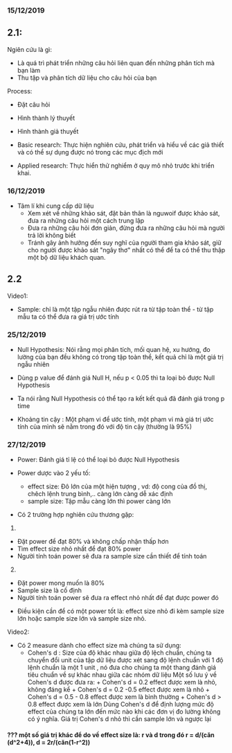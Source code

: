 ### 15/12/2019

## 2.1:

Ngiên cứu là gì:
  - Là quá trì phát triển những câu hỏi liên quan đến những phân tích mà bạn làm
  - Thu tập và phân tích dữ liệu cho câu hỏi của bạn 

Process: 
  - Đặt câu hỏi
  - Hình thành lý thuyết
  - Hình thành giả thuyết

- Basic research: Thực hiện nghiên cứu, phát triển và hiểu về các giả thiết và có thể sự dụng được nó trong các mục địch mới

- Applied research: Thực hiển thử nghiểm ở quy mô nhỏ trước khi triển khai.

### 16/12/2019

- Tâm lí khi cung cấp dữ liệu 
  * Xem xét về những khảo sát, đặt bản thân là nguwoif được khảo sát, đưa ra những câu hỏi một cách trung lập 
  * Đưa ra những câu hỏi đơn giản, đừng đưa ra những câu hỏi mà người trả lời không biết
  * Tránh gây ảnh hưởng đến suy nghĩ của người tham gia khảo sát, giữ cho người được khảo sát "ngây thơ" nhất có thể để ta có thể thu thập một bộ dữ liệu khách quan. 

## 2.2
Video1:  
- Sample: chỉ là một tập ngẫu nhiên được rút ra từ tập toàn thể - từ tập mẫu ta có thể đưa ra giá trị ước tính 


### 25/12/2019

- Null Hypothesis: Nói rằng mọi phân tích, mối quan hệ, xu hướng, đo lường của bạn đều không có trong tập toàn thể, kết quả chỉ là một giá trị ngẫu nhiên  
- Dùng p value để đánh giá Null H, nếu p < 0.05 thì ta loại bỏ được Null Hypothesis

- Ta nói rằng Null Hypothesis có thể tạo ra kết kết quả đã đánh giá trong p time
- Khoảng tin cậy : Một phạm vi để ước tính, một phạm vi mà giá trị ước tính của mình sẽ nằm trong đó với độ tin cậy (thường là 95%)

### 27/12/2019

- Power: Đánh giá tỉ lệ có thể loại bỏ được Null Hypothesis
- Power dược vào 2 yếu tố:
  * effect size: Đô lớn của một hiện tượng , vd: độ cong của đồ thị, chêch lệnh trung bình,.. càng lớn càng dễ xác định
  * sample size: Tập mẫu càng lớn thì power càng lớn

- Có 2 trường hợp nghiên cứu thương gặp:
1. 
  * Đặt power để đạt 80% và không chấp nhận thấp hơn
  * Tìm effect size nhỏ nhất để đạt 80% power
  * Người tính toán power sẽ đưa ra sample size cần thiết để tính toán
2. 
  * Đặt power mong muốn là 80%
  * Sample size là cố định 
  * Người tính toán power sẽ đưa ra effect nhỏ nhất để đạt được power đó

- Điều kiện cần để có một power tốt là: effect size nhỏ đi kèm sample size lớn hoặc sample size lớn và sample size nhỏ.

Video2:  
- Có 2 measure dành cho effect size mà chúng ta sử dụng:
    *  Cohen's d : Size của độ khác nhau giữa độ lệch chuẩn, chúng ta chuyển đổi unit của tập dữ liệu được xét sang độ lệnh chuẩn với 1 độ lệnh chuẩn là một 1 unit , nó đưa cho chúng ta một thang đánh giá tiêu chuẩn về sự khác nhau giữa các nhóm dữ liệu
                  Một số lưu ý về Cohen's d được đưa ra:
                         + Cohen's d = 0.2 effect được xem là nhỏ, không đáng kể
                         + Cohen's d = 0.2 -0.5 effect được xem là nhỏ
                         + Cohen's d = 0.5 - 0.8 effect được xem là bình thường
                         + Cohen's d > 0.8 effect được xem là lớn
                  Dùng Cohen's d để định lượng mức độ effect của chúng ta lớn đến mức nào khi các đơn vị đo lường không có ý nghĩa.
                  Giá trị Cohen's d nhỏ thì cần sample lớn và ngược lại 
                  

#### ??? một số giá trị khác để do về effect size là: r và d trong đó r = d/(căn (d^2+4)), d = 2r/(căn(1-r^2))




